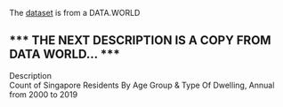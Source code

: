 The [dataset](https://data.world/hxchua/populationsg) is from a DATA.WORLD

## *** THE NEXT DESCRIPTION IS A COPY FROM DATA WORLD... ***

Description <br/>
Count of Singapore Residents By Age Group & Type Of Dwelling, Annual from 2000 to 2019
